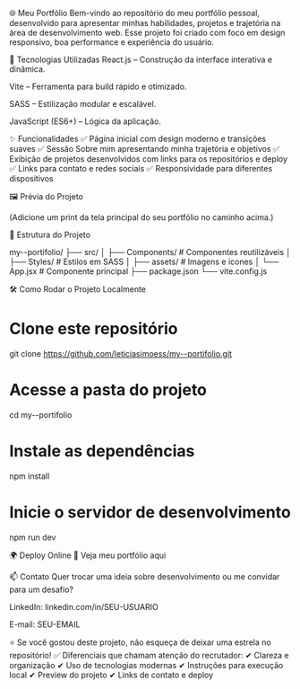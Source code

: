 🌐 Meu Portfólio
Bem-vindo ao repositório do meu portfólio pessoal, desenvolvido para apresentar minhas habilidades,
projetos e trajetória na área de desenvolvimento web.
Esse projeto foi criado com foco em design responsivo, boa performance e experiência do usuário.

🚀 Tecnologias Utilizadas
React.js – Construção da interface interativa e dinâmica.

Vite – Ferramenta para build rápido e otimizado.

SASS – Estilização modular e escalável.

JavaScript (ES6+) – Lógica da aplicação.

✨ Funcionalidades
✅ Página inicial com design moderno e transições suaves
✅ Sessão Sobre mim apresentando minha trajetória e objetivos
✅ Exibição de projetos desenvolvidos com links para os repositórios e deploy
✅ Links para contato e redes sociais
✅ Responsividade para diferentes dispositivos

🖼 Prévia do Projeto

(Adicione um print da tela principal do seu portfólio no caminho acima.)

📂 Estrutura do Projeto

my--portifolio/
├── src/
│   ├── Components/    # Componentes reutilizáveis
│   ├── Styles/        # Estilos em SASS
│   ├── assets/        # Imagens e ícones
│   └── App.jsx        # Componente principal
├── package.json
└── vite.config.js

🛠 Como Rodar o Projeto Localmente

# Clone este repositório
git clone https://github.com/leticiasimoess/my--portifolio.git

# Acesse a pasta do projeto
cd my--portifolio

# Instale as dependências
npm install

# Inicie o servidor de desenvolvimento
npm run dev

🌍 Deploy Online
🔗 Veja meu portfólio aqui

📫 Contato
Quer trocar uma ideia sobre desenvolvimento ou me convidar para um desafio?

LinkedIn: linkedin.com/in/SEU-USUARIO

E-mail: SEU-EMAIL

⭐ Se você gostou deste projeto, não esqueça de deixar uma estrela no repositório!
✅ Diferenciais que chamam atenção do recrutador:
✔ Clareza e organização
✔ Uso de tecnologias modernas
✔ Instruções para execução local
✔ Preview do projeto
✔ Links de contato e deploy

